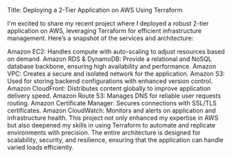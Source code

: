 Title: Deploying a 2-Tier Application on AWS Using Terraform

I'm excited to share my recent project where I deployed a robust 2-tier application on AWS, leveraging Terraform for efficient infrastructure management. Here’s a snapshot of the services and architecture:

Amazon EC2: Handles compute with auto-scaling to adjust resources based on demand.
Amazon RDS & DynamoDB: Provide a relational and NoSQL database backbone, ensuring high availability and performance.
Amazon VPC: Creates a secure and isolated network for the application.
Amazon S3: Used for storing backend configurations with enhanced version control.
Amazon CloudFront: Distributes content globally to improve application delivery speed.
Amazon Route 53: Manages DNS for reliable user requests routing.
Amazon Certificate Manager: Secures connections with SSL/TLS certificates.
Amazon CloudWatch: Monitors and alerts on application and infrastructure health.
This project not only enhanced my expertise in AWS but also deepened my skills in using Terraform to automate and replicate environments with precision. The entire architecture is designed for scalability, security, and resilience, ensuring that the application can handle varied loads efficiently.
